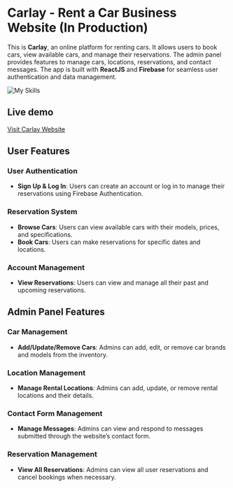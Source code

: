 # Carlay - Rent a Car Business Website (In Production)

This is **Carlay**, an online platform for renting cars. It allows users to book cars, view available cars, and manage their reservations. The admin panel provides features to manage cars, locations, reservations, and contact messages. The app is built with **ReactJS** and **Firebase** for seamless user authentication and data management.

![My Skills](https://skillicons.dev/icons?i=react,firebase,bootstrap,figma,typescript&theme=light)

## Live demo
[Visit Carlay Website](https://fancy-pavlova-3ba1f4.netlify.app/)
## User Features

### User Authentication
- **Sign Up & Log In**: Users can create an account or log in to manage their reservations using Firebase Authentication.

### Reservation System
- **Browse Cars**: Users can view available cars with their models, prices, and specifications.
- **Book Cars**: Users can make reservations for specific dates and locations.

### Account Management
- **View Reservations**: Users can view and manage all their past and upcoming reservations.

## Admin Panel Features

### Car Management
- **Add/Update/Remove Cars**: Admins can add, edit, or remove car brands and models from the inventory.

### Location Management
- **Manage Rental Locations**: Admins can add, update, or remove rental locations and their details.

### Contact Form Management
- **Manage Messages**: Admins can view and respond to messages submitted through the website’s contact form.

### Reservation Management
- **View All Reservations**: Admins can view all user reservations and cancel bookings when necessary.
